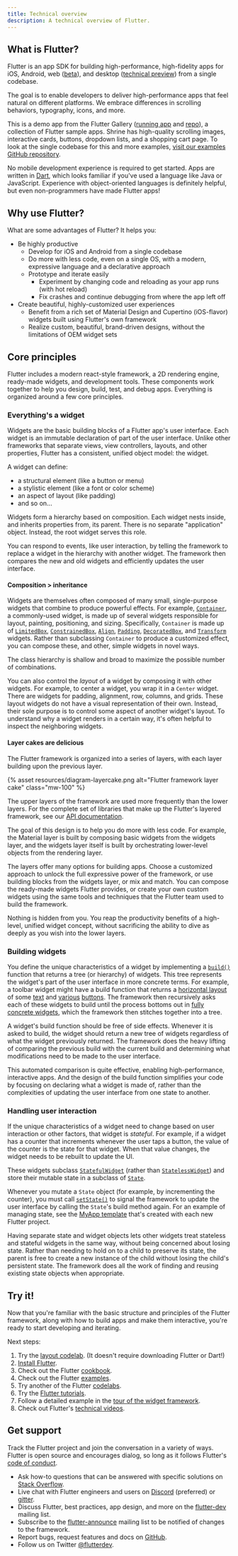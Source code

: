```yaml
---
title: Technical overview
description: A technical overview of Flutter.
---
```


## What is Flutter?

Flutter is an app SDK for building high-performance,
high-fidelity apps for iOS, Android, web
([beta](/web)), and desktop ([technical preview](/desktop))
from a single codebase.

The goal is to enable developers to deliver high-performance
apps that feel natural on different platforms.
We embrace differences in scrolling behaviors, typography,
icons, and more.

<object type="image/svg+xml" data="/images/whatisflutter/hero-shrine.svg" style="width: 100%; height: 100%;"></object>

This is a demo app from the Flutter Gallery ([running app][]
and [repo][]), a collection of Flutter sample apps.
Shrine has high-quality scrolling images,
interactive cards, buttons, dropdown lists, and a shopping cart page.
To look at the single codebase for this and more examples,
[visit our examples GitHub repository][].

No mobile development experience is required to get started.
Apps are written in [Dart][], which looks familiar if you've used a
language like Java or JavaScript.
Experience with object-oriented languages is definitely helpful,
but even non-programmers have made Flutter apps!

## Why use Flutter?

What are some advantages of Flutter? It helps you:

* Be highly productive
  * Develop for iOS and Android from a single codebase
  * Do more with less code, even on a single OS,
    with a modern, expressive
    language and a declarative approach
  * Prototype and iterate easily
    * Experiment by changing code and reloading as your app runs
      (with hot reload)
    * Fix crashes and continue debugging from where the app left off
* Create beautiful, highly-customized user experiences
  * Benefit from a rich set of Material Design and Cupertino (iOS-flavor)
    widgets built using Flutter's own framework
  * Realize custom, beautiful, brand-driven designs, without the
    limitations of OEM widget sets

## Core principles

Flutter includes a modern react-style framework,
a 2D rendering engine, ready-made widgets, and development tools.
These components work together to help you design, build, test,
and debug apps. Everything is organized around a few core principles.

### Everything's a widget

Widgets are the basic building blocks of a Flutter app's
user interface. Each widget is an immutable declaration
of part of the user interface. Unlike other frameworks that
separate views, view controllers, layouts, and other properties,
Flutter has a consistent, unified object model: the widget.

A widget can define:

* a structural element (like a button or menu)
* a stylistic element (like a font or color scheme)
* an aspect of layout (like padding)
* and so on...

Widgets form a hierarchy based on composition.
Each widget nests inside, and inherits properties from,
its parent.  There is no separate "application" object.
Instead, the root widget serves this role.

You can respond to events, like user interaction,
by telling the framework to replace a widget in the
hierarchy with another widget. The framework then
compares the new and old widgets and efficiently updates
the user interface.

#### Composition > inheritance

Widgets are themselves often composed of many small,
single-purpose widgets that combine to produce powerful effects.
For example, [`Container`][], a commonly-used widget,
is made up of several widgets responsible for layout,
painting, positioning, and sizing.
Specifically, `Container` is made up of [`LimitedBox`][],
[`ConstrainedBox`][], [`Align`][], [`Padding`][],
[`DecoratedBox`][], and [`Transform`][] widgets.
Rather than subclassing `Container` to produce a customized
effect, you can compose these, and other,
simple widgets in novel ways.

The class hierarchy is shallow and broad to maximize the
possible number of combinations.

<object type="image/svg+xml" data="/images/whatisflutter/diagram-widgetclass.svg" style="width: 100%; height: 100%;"></object>

You can also control the *layout* of a widget by composing
it with other widgets.  For example, to center a widget,
you wrap it in a `Center` widget. There are widgets for padding,
alignment, row, columns, and grids. These layout widgets
do not have a visual representation of their own.
Instead, their sole purpose is to control some aspect of
another widget's layout. To understand why a widget renders
in a certain way, it's often helpful to inspect the neighboring widgets.

#### Layer cakes are delicious

The Flutter framework is organized into a series of layers,
with each layer building upon the previous layer.

{% asset resources/diagram-layercake.png
   alt="Flutter framework layer cake"
   class="mw-100" %}

The upper layers of the framework are used more frequently
than the lower layers. For the complete set of libraries that make up
the Flutter's layered framework, see our [API documentation][].

The goal of this design is to help you do more with less code.
For example, the Material layer is built by composing basic
widgets from the widgets layer, and the widgets layer itself
is built by orchestrating lower-level objects from the rendering layer.

The layers offer many options for building apps.
Choose a customized approach to unlock the full expressive
power of the framework, or use building blocks from
the widgets layer, or mix and match.
You can compose the ready-made widgets Flutter provides,
or create your own custom widgets using the same tools and
techniques that the Flutter team used to build the framework.

Nothing is hidden from you.
You reap the productivity benefits of a high-level,
unified widget concept, without sacrificing the ability
to dive as deeply as you wish into the lower layers.

### Building widgets

You define the unique characteristics of a widget by
implementing a [`build()`][] function that returns
a tree (or hierarchy) of widgets. This tree represents
the widget's part of the user interface in more concrete terms.
For example, a toolbar widget might have a build function that returns
a [horizontal layout][] of some [text][] and [various][] [buttons][].
The framework then recursively asks each of these widgets to build until the
process bottoms out in [fully concrete widgets][],
which the framework then stitches together into a tree.

A widget's build function should be free of side effects.
Whenever it is asked to build, the widget should return a
new tree of widgets regardless of what the widget previously
returned. The framework does the heavy lifting of comparing
the previous build with the current build and determining
what modifications need to be made to the user interface.

This automated comparison is quite effective,
enabling high-performance, interactive apps.
And the design of the build function simplifies your code by
focusing on declaring what a widget is made of,
rather than the complexities of updating the user
interface from one state to another.

### Handling user interaction

If the unique characteristics of a widget need to change
based on user interaction or other factors,
that widget is *stateful*. For example, if a widget has
a counter that increments whenever the user taps a button,
the value of the counter is the state for that widget.
When that value changes,
the widget needs to be rebuilt to update the UI.

These widgets subclass
[`StatefulWidget`][] (rather than [`StatelessWidget`][])
and store their mutable state in a subclass of [`State`][].

<object type="image/svg+xml" data="/images/whatisflutter/diagram-state.svg" style="width: 85%; height: 85%"></object>

Whenever you mutate a `State` object
(for example, by incrementing the counter), you must call
[`setState()`][] to signal the framework to update the user
interface by calling the `State`'s build method again.
For an example of managing state, see the [MyApp template][]
that's created with each new Flutter project.

Having separate state and widget objects lets other widgets
treat stateless and stateful widgets in the same way,
without being concerned about losing state.
Rather than needing to hold on to a child to preserve its state,
the parent is free to create a new instance of the child
without losing the child's persistent state.
The framework does all the work of finding and reusing
existing state objects when appropriate.

## Try it!

Now that you're familiar with the basic structure and
principles of the Flutter framework,
along with how to build apps and make them interactive,
you're ready to start developing and iterating.

Next steps:

1. Try the [layout codelab][].
   (It doesn't require downloading Flutter or Dart!)
1. [Install Flutter][].
1. Check out the Flutter [cookbook][].
1. Check out the Flutter [examples][].
1. Try another of the Flutter [codelabs][].
1. Try the [Flutter tutorials][].
1. Follow a detailed example in the
   [tour of the widget framework][].
1. Check out Flutter's [technical videos][].

## Get support

Track the Flutter project and join the conversation in a variety of ways.
Flutter is open source and encourages dialog, so long as it follows
Flutter's [code of conduct][].

* Ask how-to questions that can be answered with specific solutions
  on [Stack Overflow][].
* Live chat with Flutter engineers and users on [Discord][] (preferred)
  or [gitter][].
* Discuss Flutter, best practices, app design,
  and more on the [flutter-dev][] mailing list.
* Subscribe to the [flutter-announce][] mailing list
  to be notified of changes to the framework.
* Report bugs, request features and docs on [GitHub][].
* Follow us on Twitter [@flutterdev][].


[`Align`]: {{site.api}}/flutter/widgets/Align-class.html
[API documentation]: {{site.api}}
[`build()`]: {{site.api}}/flutter/widgets/StatelessWidget/build.html
[buttons]: {{site.api}}/flutter/material/PopupMenuButton-class.html
[code of conduct]: {{site.github}}/flutter/blob/master/CODE_OF_CONDUCT
[codelabs]: /docs/codelabs
[`ConstrainedBox`]: {{site.api}}/flutter/widgets/ConstrainedBox-class.html
[`Container`]: {{site.api}}/flutter/widgets/Container-class.html
[cookbook]: /docs/cookbook
[Dart]: {{site.dart-site}}
[`DecoratedBox`]: {{site.api}}/flutter/widgets/DecoratedBox-class.html
[Discord]: https://discord.gg/N7Yshp4
[tech preview]: /web
[examples]: {{site.github}}/flutter/samples/blob/master/INDEX.md
[@flutterdev]: https://twitter.com/flutterdev
[fully concrete widgets]: {{site.api}}/flutter/widgets/RenderObjectWidget-class.html
[Flutter tutorials]: /docs/reference/tutorials
[flutter-announce]: {{site.groups}}/forum/#!forum/flutter-announce
[flutter-dev]: {{site.groups}}/d/forum/flutter-dev
[GitHub]: {{site.github}}/flutter/flutter/issues
[gitter]: https://gitter.im/flutter/flutter
[horizontal layout]: {{site.api}}/flutter/widgets/Row-class.html
[Install Flutter]: /docs/get-started/install
[layout codelab]: /docs/codelabs/layout-basics
[`LimitedBox`]: {{site.api}}/flutter/widgets/LimitedBox-class.html
[`Padding`]: {{site.api}}/flutter/widgets/Padding-class.html
[MyApp template]: {{site.github}}/flutter/flutter/blob/master/packages/flutter_tools/templates/app/lib/main.dart.tmpl
[repo]: {{site.github}}/flutter/flutter/tree/master/dev/integration_tests/flutter_gallery
[running app]: https://gallery.flutter.dev/
[`setState()`]: {{site.api}}/flutter/widgets/State/setState.html
[Stack Overflow]: {{site.so}}/tags/flutter
[`State`]: {{site.api}}/flutter/widgets/State-class.html
[`StatefulWidget`]: {{site.api}}/flutter/widgets/StatefulWidget-class.html
[`StatelessWidget`]: {{site.api}}/flutter/widgets/StatelessWidget-class.html
[technical videos]: /docs/resources/videos
[text]: {{site.api}}/flutter/widgets/Text-class.html
[tour of the widget framework]: /docs/development/ui/widgets-intro
[`Transform`]: {{site.api}}/flutter/widgets/Transform-class.html
[various]: {{site.api}}/flutter/material/IconButton-class.html
[visit our examples GitHub repository]: {{site.github}}/flutter/flutter/tree/master/examples

